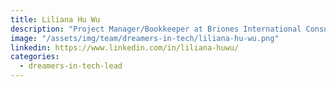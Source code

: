 ```yaml
---
title: Liliana Hu Wu
description: "Project Manager/Bookkeeper at Briones International Consulting"
image: "/assets/img/team/dreamers-in-tech/liliana-hu-wu.png"
linkedin: https://www.linkedin.com/in/liliana-huwu/
categories:
  - dreamers-in-tech-lead
---
```

